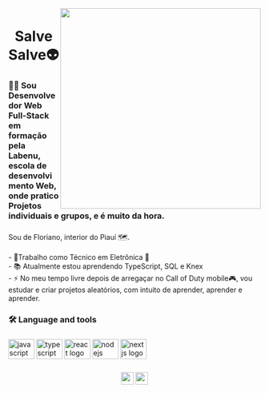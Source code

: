 <img align="right" height="400" src="https://preview.redd.it/darth-vader-trying-to-go-back-and-hack-the-prequels-to-make-v0-lstpkdl27vca1.png?auto=webp&s=e36ea8d98e59130110a93a9401bbae20310fe2f4"  />

###

<h1 align="center">Salve Salve👽</h1>

###

<h3 align="left">👩‍💻  Sou Desenvolvedor Web Full-Stack em formação pela Labenu, escola de desenvolvimento Web, onde pratico Projetos individuais e grupos, e é muito da hora.</h3>

###

<p align="left">Sou de Floriano, interior do Piauí 🗺.<br><br>- 🔭Trabalho como Técnico em Eletrônica 🤖<br>- 📚 Atualmente estou aprendendo TypeScript, SQL e Knex<br>- ⚡ No meu tempo livre depois de arregaçar no Call of Duty mobile🎮, vou estudar e criar projetos aleatórios, com intuito de aprender, aprender e aprender.</p>

###

<h3 align="left">🛠 Language and tools</h3>

###

<div align="left">
  <img src="https://cdn.jsdelivr.net/gh/devicons/devicon/icons/javascript/javascript-original.svg" height="40" width="52" alt="javascript logo"  />
  <img src="https://cdn.jsdelivr.net/gh/devicons/devicon/icons/typescript/typescript-original.svg" height="40" width="52" alt="typescript logo"  />
  <img src="https://cdn.jsdelivr.net/gh/devicons/devicon/icons/react/react-original.svg" height="40" width="52" alt="react logo"  />
  <img src="https://cdn.jsdelivr.net/gh/devicons/devicon/icons/nodejs/nodejs-original.svg" height="40" width="52" alt="nodejs logo"  />
  <img src="https://cdn.jsdelivr.net/gh/devicons/devicon/icons/nextjs/nextjs-original.svg" height="40" width="52" alt="nextjs logo"  />
</div>

###

<div align="center">
    <a href="https://www.linkedin.com/in/ronaldo-teixeira14/"target="_blank">
      <img src="https://img.shields.io/static/v1?message=LinkedIn&logo=linkedin&label=&color=0077B5&logoColor=white&labelColor=&style=for-the-badge"target="_blank"height="25"></a>
   <a href="https://www.instagram.com/ronaldoteixxeira/"target="_blank">
     <img src="https://img.shields.io/static/v1?message=Instagram&logo=instagram&label=&color=E4405F&logoColor=white&labelColor=&style=for-the-badge" target="_blank" height="25"></a>
</div>
